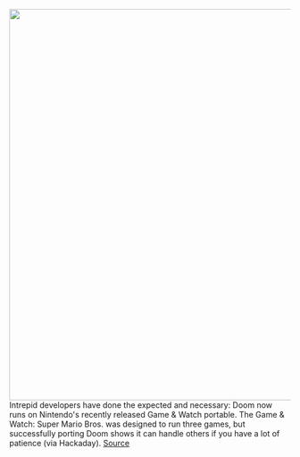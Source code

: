 <img src='https://cdn.vox-cdn.com/thumbor/96ziFQgct42b68uNUFnh272amUE=/0x0:800x450/1200x800/filters:focal(358x163:486x291)/cdn.vox-cdn.com/uploads/chorus_image/image/67868284/doom_game_watch.0.jpg' width='700px' /><br/>
Intrepid developers have done the expected and necessary: Doom now runs on Nintendo's recently released Game & Watch portable. The Game & Watch: Super Mario Bros. was designed to run three games, but successfully porting Doom shows it can handle others if you have a lot of patience (via Hackaday).
<a href='https://www.theverge.com/2020/11/23/21611884/nintendo-game-and-watch-doom-port-hack-homebrew-games'> Source <a/>